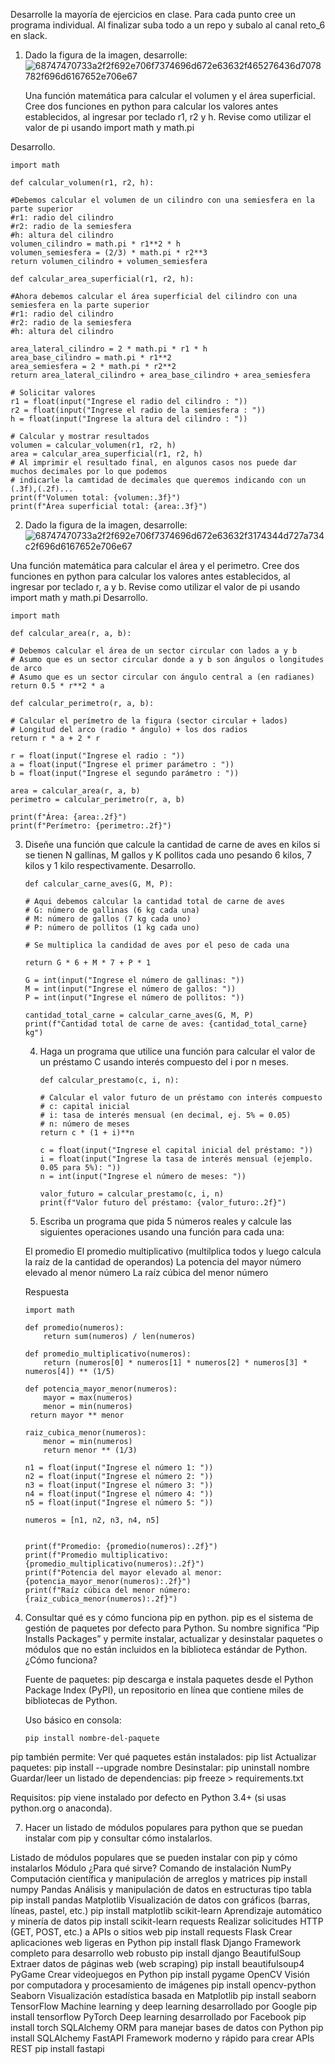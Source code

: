 Desarrolle la mayoría de ejercicios en clase. Para cada punto cree un programa individual. Al finalizar suba todo a un repo y subalo al canal reto_6 en slack.
 1. Dado la figura de la imagen, desarrolle:
![68747470733a2f2f692e706f7374696d672e63632f465276436d7078782f696d6167652e706e67](https://github.com/user-attachments/assets/80cfb272-4bef-4ae2-aeb9-2b16c563541f)

    Una función matemática para calcular el volumen y el área superficial.
    Cree dos funciones en python para calcular los valores antes establecidos, al ingresar por teclado r1, r2 y h.
    Revise como utilizar el valor de pi usando import math y math.pi

Desarrollo.


    import math

    def calcular_volumen(r1, r2, h):
    
    #Debemos calcular el volumen de un cilindro con una semiesfera en la parte superior
    #r1: radio del cilindro
    #r2: radio de la semiesfera
    #h: altura del cilindro
    volumen_cilindro = math.pi * r1**2 * h
    volumen_semiesfera = (2/3) * math.pi * r2**3
    return volumen_cilindro + volumen_semiesfera

    def calcular_area_superficial(r1, r2, h):
    
    #Ahora debemos calcular el área superficial del cilindro con una semiesfera en la parte superior
    #r1: radio del cilindro
    #r2: radio de la semiesfera
    #h: altura del cilindro

    area_lateral_cilindro = 2 * math.pi * r1 * h
    area_base_cilindro = math.pi * r1**2
    area_semiesfera = 2 * math.pi * r2**2
    return area_lateral_cilindro + area_base_cilindro + area_semiesfera

    # Solicitar valores
    r1 = float(input("Ingrese el radio del cilindro : "))
    r2 = float(input("Ingrese el radio de la semiesfera : "))
    h = float(input("Ingrese la altura del cilindro : "))

    # Calcular y mostrar resultados
    volumen = calcular_volumen(r1, r2, h)
    area = calcular_area_superficial(r1, r2, h)
    # Al imprimir el resultado final, en algunos casos nos puede dar muchos decimales por lo que podemos 
    # indicarle la camtidad de decimales que queremos indicando con un (.3f),(.2f)...
    print(f"Volumen total: {volumen:.3f}")
    print(f"Área superficial total: {area:.3f}")

  
  2. Dado la figura de la imagen, desarrolle:
      ![68747470733a2f2f692e706f7374696d672e63632f3174344d727a734c2f696d6167652e706e67](https://github.com/user-attachments/assets/ed049e48-17cb-4e87-a7f4-8477fc97583a)
      
   Una función matemática para calcular el área y el perimetro.
   Cree dos funciones en python para calcular los valores antes establecidos, al ingresar por teclado r, a y b.
   Revise como utilizar el valor de pi usando import math y math.pi
Desarrollo.

    import math

    def calcular_area(r, a, b):
    
    # Debemos calcular el área de un sector circular con lados a y b
    # Asumo que es un sector circular donde a y b son ángulos o longitudes de arco
    # Asumo que es un sector circular con ángulo central a (en radianes) 
    return 0.5 * r**2 * a

    def calcular_perimetro(r, a, b):
    
    # Calcular el perímetro de la figura (sector circular + lados)
    # Longitud del arco (radio * ángulo) + los dos radios
    return r * a + 2 * r

    r = float(input("Ingrese el radio : "))
    a = float(input("Ingrese el primer parámetro : "))
    b = float(input("Ingrese el segundo parámetro : "))

    area = calcular_area(r, a, b)
    perimetro = calcular_perimetro(r, a, b)

    print(f"Área: {area:.2f}")
    print(f"Perímetro: {perimetro:.2f}")

3. Diseñe una función que calcule la cantidad de carne de aves en kilos si se tienen N gallinas, M gallos y K pollitos cada uno pesando 6 kilos, 7 kilos y 1 kilo respectivamente.
Desarrollo.

       def calcular_carne_aves(G, M, P):

       # Aqui debemos calcular la cantidad total de carne de aves
       # G: número de gallinas (6 kg cada una)
       # M: número de gallos (7 kg cada uno)
       # P: número de pollitos (1 kg cada uno)

       # Se multiplica la candidad de aves por el peso de cada una
    
       return G * 6 + M * 7 + P * 1
 
       G = int(input("Ingrese el número de gallinas: "))
       M = int(input("Ingrese el número de gallos: "))
       P = int(input("Ingrese el número de pollitos: "))
  
       cantidad_total_carne = calcular_carne_aves(G, M, P)
       print(f"Cantidad total de carne de aves: {cantidad_total_carne} kg")
   

   4. Haga un programa que utilice una función para calcular el valor de un préstamo C usando interés compuesto del i por n meses.
   
          def calcular_prestamo(c, i, n):
    
          # Calcular el valor futuro de un préstamo con interés compuesto
          # c: capital inicial
          # i: tasa de interés mensual (en decimal, ej. 5% = 0.05)
          # n: número de meses
          return c * (1 + i)**n

          c = float(input("Ingrese el capital inicial del préstamo: "))
          i = float(input("Ingrese la tasa de interés mensual (ejemplo. 0.05 para 5%): "))
          n = int(input("Ingrese el número de meses: "))

          valor_futuro = calcular_prestamo(c, i, n)
          print(f"Valor futuro del préstamo: {valor_futuro:.2f}")

   5. Escriba un programa que pida 5 números reales y calcule las siguientes operaciones usando una función para cada una:

   El promedio
   El promedio multiplicativo (multilplica todos y luego calcula la raíz de la cantidad de operandos)
   La potencia del mayor número elevado al menor número
   La raíz cúbica del menor número

   Respuesta

       import math

       def promedio(numeros):
           return sum(numeros) / len(numeros)

       def promedio_multiplicativo(numeros):
           return (numeros[0] * numeros[1] * numeros[2] * numeros[3] * numeros[4]) ** (1/5)

       def potencia_mayor_menor(numeros):
           mayor = max(numeros)
           menor = min(numeros)
        return mayor ** menor

       raiz_cubica_menor(numeros):
           menor = min(numeros)
           return menor ** (1/3)

       n1 = float(input("Ingrese el número 1: "))
       n2 = float(input("Ingrese el número 2: "))
       n3 = float(input("Ingrese el número 3: "))
       n4 = float(input("Ingrese el número 4: "))
       n5 = float(input("Ingrese el número 5: "))
 
       numeros = [n1, n2, n3, n4, n5]

 
       print(f"Promedio: {promedio(numeros):.2f}")
       print(f"Promedio multiplicativo: {promedio_multiplicativo(numeros):.2f}")
       print(f"Potencia del mayor elevado al menor: {potencia_mayor_menor(numeros):.2f}")
       print(f"Raíz cúbica del menor número: {raiz_cubica_menor(numeros):.2f}")

6. Consultar qué es y cómo funciona pip en python.
pip es el sistema de gestión de paquetes por defecto para Python. Su nombre significa “Pip Installs Packages” y permite instalar, actualizar y desinstalar paquetes o módulos que no están incluidos en la biblioteca estándar de Python.
¿Cómo funciona?

    Fuente de paquetes: pip descarga e instala paquetes desde el Python Package Index (PyPI), un repositorio en línea que contiene miles de bibliotecas de Python.

    Uso básico en consola:
   
       pip install nombre-del-paquete

pip también permite:
Ver qué paquetes están instalados: pip list
Actualizar paquetes: pip install --upgrade nombre
Desinstalar: pip uninstall nombre
Guardar/leer un listado de dependencias: pip freeze > requirements.txt

Requisitos: pip viene instalado por defecto en Python 3.4+ (si usas python.org o anaconda).


7. Hacer un listado de módulos populares para python que se puedan instalar com pip y consultar cómo instalarlos.

Listado de módulos populares que se pueden instalar con pip y cómo instalarlos
Módulo	¿Para qué sirve?	Comando de instalación
NumPy	Computación científica y manipulación de arreglos y matrices	pip install numpy
Pandas	Análisis y manipulación de datos en estructuras tipo tabla	pip install pandas
Matplotlib	Visualización de datos con gráficos (barras, líneas, pastel, etc.)	pip install matplotlib
scikit-learn	Aprendizaje automático y minería de datos	pip install scikit-learn
requests	Realizar solicitudes HTTP (GET, POST, etc.) a APIs o sitios web	pip install requests
Flask	Crear aplicaciones web ligeras en Python	pip install flask
Django	Framework completo para desarrollo web robusto	pip install django
BeautifulSoup	Extraer datos de páginas web (web scraping)	pip install beautifulsoup4
PyGame	Crear videojuegos en Python	pip install pygame
OpenCV	Visión por computadora y procesamiento de imágenes	pip install opencv-python
Seaborn	Visualización estadística basada en Matplotlib	pip install seaborn
TensorFlow	Machine learning y deep learning desarrollado por Google	pip install tensorflow
PyTorch	Deep learning desarrollado por Facebook	pip install torch
SQLAlchemy	ORM para manejar bases de datos con Python	pip install SQLAlchemy
FastAPI	Framework moderno y rápido para crear APIs REST	pip install fastapi

   


